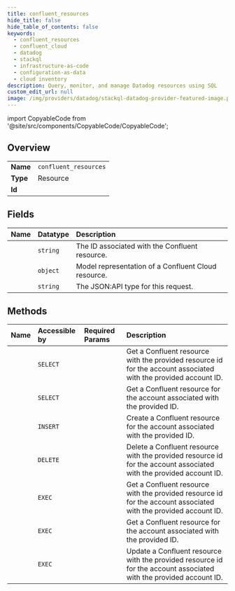 ```yaml
---
title: confluent_resources
hide_title: false
hide_table_of_contents: false
keywords:
  - confluent_resources
  - confluent_cloud
  - datadog    
  - stackql
  - infrastructure-as-code
  - configuration-as-data
  - cloud inventory
description: Query, monitor, and manage Datadog resources using SQL
custom_edit_url: null
image: /img/providers/datadog/stackql-datadog-provider-featured-image.png
---
```


import CopyableCode from '@site/src/components/CopyableCode/CopyableCode';




## Overview
<table><tbody>
<tr><td><b>Name</b></td><td><code>confluent_resources</code></td></tr>
<tr><td><b>Type</b></td><td>Resource</td></tr>
<tr><td><b>Id</b></td><td><CopyableCode code="datadog.confluent_cloud.confluent_resources" /></td></tr>
</tbody></table>

## Fields
| Name | Datatype | Description |
|:-----|:---------|:------------|
| <CopyableCode code="id" /> | `string` | The ID associated with the Confluent resource. |
| <CopyableCode code="attributes" /> | `object` | Model representation of a Confluent Cloud resource. |
| <CopyableCode code="type" /> | `string` | The JSON:API type for this request. |
## Methods
| Name | Accessible by | Required Params | Description |
|:-----|:--------------|:----------------|:------------|
| <CopyableCode code="get_confluent_resource" /> | `SELECT` | <CopyableCode code="account_id, resource_id, dd_site" /> | Get a Confluent resource with the provided resource id for the account associated with the provided account ID. |
| <CopyableCode code="list_confluent_resource" /> | `SELECT` | <CopyableCode code="account_id, dd_site" /> | Get a Confluent resource for the account associated with the provided ID. |
| <CopyableCode code="create_confluent_resource" /> | `INSERT` | <CopyableCode code="account_id, data__data, dd_site" /> | Create a Confluent resource for the account associated with the provided ID. |
| <CopyableCode code="delete_confluent_resource" /> | `DELETE` | <CopyableCode code="account_id, resource_id, dd_site" /> | Delete a Confluent resource with the provided resource id for the account associated with the provided account ID. |
| <CopyableCode code="_get_confluent_resource" /> | `EXEC` | <CopyableCode code="account_id, resource_id, dd_site" /> | Get a Confluent resource with the provided resource id for the account associated with the provided account ID. |
| <CopyableCode code="_list_confluent_resource" /> | `EXEC` | <CopyableCode code="account_id, dd_site" /> | Get a Confluent resource for the account associated with the provided ID. |
| <CopyableCode code="update_confluent_resource" /> | `EXEC` | <CopyableCode code="account_id, resource_id, data__data, dd_site" /> | Update a Confluent resource with the provided resource id for the account associated with the provided account ID. |

